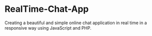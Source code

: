 # RealTime-Chat-App

Creating a beautiful and simple online chat application in real time in a responsive way using JavaScript and PHP.


